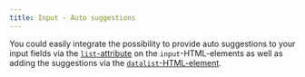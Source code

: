 ```yaml
---
title: Input - Auto suggestions
---
```


You could easily integrate the possibility to provide auto suggestions to your input fields via the [`list`-attribute](https://developer.mozilla.org/en-US/docs/Web/HTML/Element/input#list) on the `input`-HTML-elements as well as adding the suggestions via the [`datalist`-HTML-element](https://developer.mozilla.org/en-US/docs/Web/HTML/Element/datalist).
